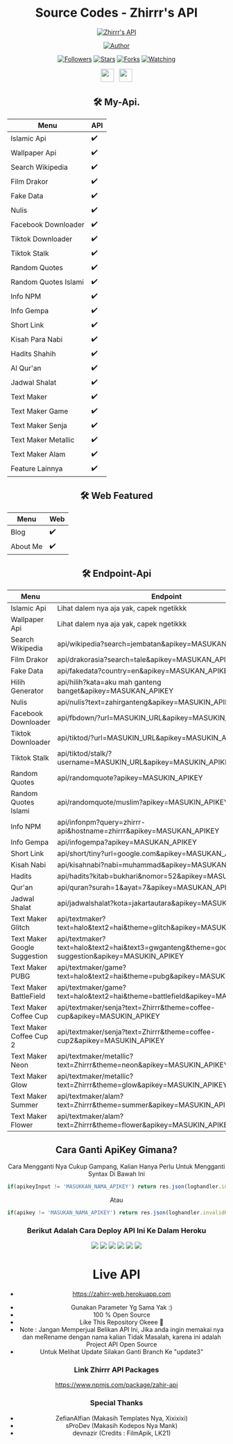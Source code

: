 <div align="center">
 
# Source Codes - Zhirrr's API
<p align="center">
<a href="#"><img title="Zhirrr's API" src="https://img.shields.io/badge/Zhirrr Api-blue?colorA=%23ff0000&colorB=%23017e40&style=for-the-badge"></a>
</p>
<p align="center">
<a href="https://github.com/Zhirrr"><img title="Author" src="https://img.shields.io/badge/Author-Zhirrr-orange.svg?style=for-the-badge&logo=github"></a>
</p>
<p align="center">
<a href="https://github.com/Zhirrr/followers"><img title="Followers" src="https://img.shields.io/github/followers/Zhirrr?color=red&style=flat-square"></a>
<a href="https://github.com/Zhirrr/Zhirrr-Api/stargazers/"><img title="Stars" src="https://img.shields.io/github/stars/Zhirrr/Zhirrr-Api?color=blue&style=flat-square"></a>
<a href="https://github.com/Zhirrr/Zhirrr-Api/network/members"><img title="Forks" src="https://img.shields.io/github/forks/Zhirrr/Zhirrr-Api?color=red&style=flat-square"></a>
<a href="https://github.com/Zhirrr/Zhirrr-Api/watchers"><img title="Watching" src="https://img.shields.io/github/watchers/Zhirrr/Zhirrr-Api?label=Watchers&color=blue&style=flat-square"></a>
</p>
<p align='center'>
   <a href="https://wa.me/6283898698875"><img height="30" src="https://c.top4top.io/p_1837yybbf0.jpeg"></a>&nbsp;&nbsp;
   <a href="https://instagram.com/zhirr_ajalah"><img height="30" src="https://raw.githubusercontent.com/TobyG74/TobyG74/main/instagram.jpg"></a>
</P>

## 🛠️ My-Api.
| Menu | API | 
|------------ | ---------|
| Islamic Api | ✔️ |
| Wallpaper Api | ✔️ |
| Search Wikipedia | ✔️ |
| Film Drakor | ✔️ |
| Fake Data | ✔️ |
| Nulis | ✔️ |
| Facebook Downloader | ✔️ |
| Tiktok Downloader | ✔️ |
| Tiktok Stalk | ✔️ |
| Random Quotes | ✔️ |
| Random Quotes Islami | ✔️ |
| Info NPM | ✔️ |
| Info Gempa | ✔️ |
| Short Link | ✔️ |
| Kisah Para Nabi | ✔️ |
| Hadits Shahih | ✔️ |
| Al Qur'an | ✔️ |
| Jadwal Shalat | ✔️ |
| Text Maker | ✔️ |
| Text Maker Game | ✔️ |
| Text Maker Senja | ✔️ |
| Text Maker Metallic | ✔️ |
| Text Maker Alam | ✔️ |
| Feature Lainnya | ✔️ |

## 🛠️ Web Featured
| Menu | Web | 
|------------ | ---------|
| Blog | ✔️ |
| About Me | ✔️ |


## 🛠️ Endpoint-Api
| Menu | Endpoint | 
|------------ | ---------|
| Islamic Api | Lihat dalem nya aja yak, capek ngetikkk |
| Wallpaper Api | Lihat dalem nya aja yak, capek ngetikkk |
| Search Wikipedia | api/wikipedia?search=jembatan&apikey=MASUKAN_APIKEY |
| Film Drakor | api/drakorasia?search=tale&apikey=MASUKAN_APIKEY |
| Fake Data | api/fakedata?country=en&apikey=MASUKAN_APIKEY |
| Hilih Generator | api/hilih?kata=aku mah ganteng banget&apikey=MASUKAN_APIKEY |
| Nulis | api/nulis?text=zahirganteng&apikey=MASUKIN_APIKEY |
| Facebook Downloader | api/fbdown/?url=MASUKIN_URL&apikey=MASUKIN_APIKEY |
| Tiktok Downloader | api/tiktod/?url=MASUKIN_URL&apikey=MASUKIN_APIKEY |
| Tiktok Stalk | api/tiktod/stalk/?username=MASUKIN_URL&apikey=MASUKIN_APIKEY |
| Random Quotes | api/randomquote?apikey=MASUKIN_APIKEY |
| Random Quotes Islami | api/randomquote/muslim?apikey=MASUKIN_APIKEY |
| Info NPM | api/infonpm?query=zhirrr-api&hostname=zhirrr&apikey=MASUKAN_APIKEY |
| Info Gempa | api/infogempa?apikey=MASUKAN_APIKEY |
| Short Link | api/short/tiny?url=google.com&apikey=MASUKAN_APIKEY |
| Kisah Nabi | api/kisahnabi?nabi=muhammad&apikey=MASUKAN_APIKEY |
| Hadits | api/hadits?kitab=bukhari&nomor=52&apikey=MASUKAN_APIKEY |
| Qur'an | api/quran?surah=1&ayat=7&apikey=MASUKAN_APIKEY |
| Jadwal Shalat | api/jadwalshalat?kota=jakartautara&apikey=MASUKAN_APIKEY |
| Text Maker Glitch | api/textmaker?text=halo&text2=hai&theme=glitch&apikey=MASUKIN_APIKEY |
| Text Maker Google Suggestion | api/textmaker?text=halo&text2=hai&text3=gwganteng&theme=google-suggestion&apikey=MASUKIN_APIKEY |
| Text Maker PUBG | api/textmaker/game?text=halo&text2=hai&theme=pubg&apikey=MASUKIN_APIKEY |
| Text Maker BattleField | api/textmaker/game?text=halo&text2=hai&theme=battlefield&apikey=MASUKIN_APIKEY |
| Text Maker Coffee Cup | api/textmaker/senja?text=Zhirrr&theme=coffee-cup&apikey=MASUKIN_APIKEY |
| Text Maker Coffee Cup 2 | api/textmaker/senja?text=Zhirrr&theme=coffee-cup2&apikey=MASUKIN_APIKEY |
| Text Maker Neon | api/textmaker/metallic?text=Zhirrr&theme=neon&apikey=MASUKIN_APIKEY |
| Text Maker Glow | api/textmaker/metallic?text=Zhirrr&theme=glow&apikey=MASUKIN_APIKEY |
| Text Maker Summer | api/textmaker/alam?text=Zhirrr&theme=summer&apikey=MASUKIN_APIKEY |
| Text Maker Flower | api/textmaker/alam?text=Zhirrr&theme=flower&apikey=MASUKIN_APIKEY |


## Cara Ganti ApiKey Gimana?
Cara Mengganti Nya Cukup Gampang, Kalian Hanya Perlu Untuk Mengganti Syntax Di Bawah Ini
```js
if(apikeyInput != 'MASUKKAN_NAMA_APIKEY') return res.json(loghandler.invalidKey)
```
Atau

```js
if(apikey != 'MASUKAN_NAMA_APIKEY') return res.json(loghandler.invalidKey)
```

### Berikut Adalah Cara Deploy API Ini Ke Dalam Heroku
<p align="center">
<img src="https://raw.githubusercontent.com/Zhirrr/My-SQL-Results/main/tutor/heroku/Screenshot_2021-02-23-17-47-56-969_com.android.chrome.png"/>
<img src="https://raw.githubusercontent.com/Zhirrr/My-SQL-Results/main/tutor/heroku/Screenshot_2021-02-23-17-48-56-435_com.android.chrome.png"/>
<img src="https://raw.githubusercontent.com/Zhirrr/My-SQL-Results/main/tutor/heroku/Screenshot_2021-02-23-17-49-37-427_com.android.chrome.png"/>
<img src="https://raw.githubusercontent.com/Zhirrr/My-SQL-Results/main/tutor/heroku/Screenshot_2021-02-23-17-51-08-627_com.android.chrome.png"/>
<img src="https://raw.githubusercontent.com/Zhirrr/My-SQL-Results/main/tutor/heroku/Screenshot_2021-02-23-17-51-35-141_com.android.chrome.png"/>
<img src="https://raw.githubusercontent.com/Zhirrr/My-SQL-Results/main/tutor/heroku/Screenshot_2021-02-23-17-52-12-691_com.android.chrome.png"/>
</p>

# Live API
* https://zahirr-web.herokuapp.com
- Gunakan Parameter Yg Sama Yak :)
- 100 % Open Source
- Like This Repository Okeee 🎉
- Note : Jangan Memperjual Belikan API Ini, Jika anda ingin memakai nya dan meRename dengan nama kalian Tidak Masalah, karena ini adalah Project API Open Source
- Untuk Melihat Update Silakan Ganti Branch Ke "update3"


### Link Zhirrr API Packages

https://www.npmjs.com/package/zahir-api

### Special Thanks
- ZefianAlfian (Makasih Templates Nya, Xixixixi)
- sProDev (Makasih Kodepos Nya Mank)
- devnazir (Credits : FilmApik, LK21)
